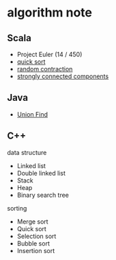 # algorithm note

## Scala

- Project Euler (14 / 450)
- [quick sort](http://1ambda.github.io/divide-and-conquer/)
- [random contraction](http://1ambda.github.io/graphs-the-contraction-algorithm/)
- [strongly connected components](http://1ambda.github.io/graph-search-and-connectivity/)

## Java

 - [Union Find](http://1ambda.github.io/union-find-algorithms-week-1/)

## C++

data structure

- Linked list
- Double linked list
- Stack
- Heap
- Binary search tree

sorting

- Merge sort
- Quick sort
- Selection sort
- Bubble sort
- Insertion sort


